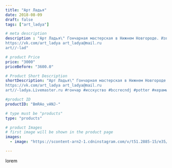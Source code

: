 ```yaml
---
title: "Арт Ладья"
date: 2018-08-09
draft: false
tags: ["art_ladya"]

# meta description
description : "Арт Ладья\" Гончарная мастерская в Нижнем Новгороде. Изготовление керамики и мастер//-классы по обучению. 
https://vk.com/art_ladya art_ladya@mail.ru 
art//-lad"

# product Price
price: "3000"
priceBefore: "3600.0"

# Product Short Description
shortDescription: "Арт Ладья\" Гончарная мастерская в Нижнем Новгороде. Изготовление керамики и мастер//-классы по обучению. 
https://vk.com/art_ladya art_ladya@mail.ru 
art//-ladya.Livemaster.ru #гончар #исскуство #bccrecndj #potter #керамикадляинтерьера #керамикаручнаяработа #гончарнаямастерская #керамиканазаказ #handmade #посудаизглины #керамика #гончарнаяпосуда #эксклюзивнаякерамика #dishes #decor #ceramicar #warrior #claygoods #restaurant #earthenware #ceramic #design #elfish #gifts #decanter #ceramicart #jug #эльфийскийкувшин #clay #авторскаякерамика"

#product ID
productID: "BmRAo_vANJ-"

# type must be "products"
type: "products"

# product Images
# first image will be shown in the product page
images:
  - image: "https://scontent-arn2-1.cdninstagram.com/v/t51.2885-15/e35/39519685_2162764854043714_3193536496447520768_n.jpg?se=7&tp=1&_nc_ht=scontent-arn2-1.cdninstagram.com&_nc_cat=110&_nc_ohc=OF-vbn5ZEKsAX-7A0az&ccb=7-4&oh=e3e707d9567767af71c7872222eff3d0&oe=6082ADE9&_nc_sid=86f79a&ig_cache_key=MTg0MjI1NjUzOTc4NDYzMDkxMA%3D%3D.2-ccb7-4"

---
```

lorem
